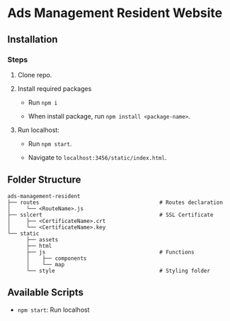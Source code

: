 # Ads Management Resident Website

## Installation

### Steps

1. Clone repo.

2. Install required packages

   - Run `npm i`

   - When install package, run `npm install <package-name>`.

3. Run localhost:

   - Run `npm start`.

   - Navigate to `localhost:3456/static/index.html`.

## Folder Structure

```shell
ads-management-resident
├── routes                                      # Routes declaration
│     └── <RouteName>.js
├── sslcert                                     # SSL Certificate
│     ├── <CertificateName>.crt
│     └── <CertificateName>.key
└── static
      ├── assets
      ├── html
      ├── js                                    # Functions
      │    ├── components                       
      │    └── map                                
      └── style                                 # Styling folder
```

## Available Scripts

- `npm start`: Run localhost
